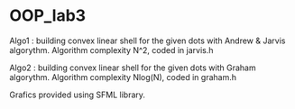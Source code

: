 # OOP_lab3
Algo1 : building convex linear shell for the given dots with Andrew & Jarvis algorythm. Algorithm complexity N^2, coded in jarvis.h

Algo2 : building convex linear shell for the given dots with Graham algorythm. Algorithm complexity Nlog(N), coded in graham.h

Grafics provided using SFML library.
